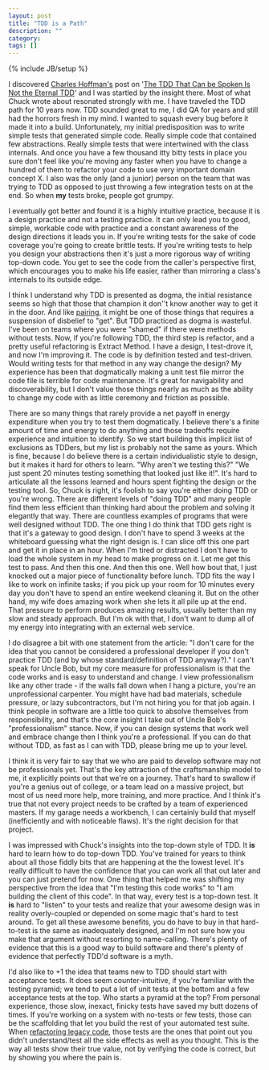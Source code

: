 ```yaml
---
layout: post
title: "TDD is a Path"
description: ""
category: 
tags: []
---
```

{% include JB/setup %}

I discovered [Charles Hoffman's] post on '[The TDD That Can be Spoken Is Not the Eternal TDD]' and I was startled by the insight there.  Most of what Chuck wrote about resonated strongly with me.  I have traveled the TDD path for 10 years now.  TDD sounded great to me, I did QA for years and still had the horrors fresh in my mind. I wanted to squash every bug before it made it into a build. Unfortunately, my initial predisposition was to write simple tests that generated simple code. Really simple code that contained few abstractions. Really simple tests that were intertwined with the class internals. And once you have a few thousand itty bitty tests in place you sure don't feel like you're moving any faster when you have to change a hundred of them to refactor your code to use very important domain concept X.  I also was the only (and a junior) person on the team that was trying to TDD as opposed to just throwing a few integration tests on at the end.  So when **my** tests broke, people got grumpy.

I eventually got better and found it is a highly intuitive practice, because it is a design practice and not a testing practice.  It can only lead you to good, simple, workable code with practice and a constant awareness of the design directions it leads you in. If you're writing tests for the sake of code coverage you're going to create brittle tests. If you're writing tests to help you design your abstractions then it's just a more rigorous way of writing top-down code. You get to see the code from the caller's perspective first, which encourages you to make his life easier, rather than mirroring a class's internals to its outside edge.  

I think I understand why TDD is presented as dogma, the initial resistance seems so high that those that champion it don''t know another way to get it in the door.  And like [pairing], it might be one of those things that requires a suspension of disbelief to "get".  But TDD practiced as dogma is wasteful.  I've been on teams where you were "shamed" if there were methods without tests.  Now, if you're following TDD, the third step is refactor, and a pretty useful refactoring is Extract Method.  I have a design, I test-drove it, and now I'm improving it.  The code is by definition tested and test-driven.  Would writing tests for that method in any way change the design?  My experience has been that dogmatically making a unit test file mirror the code file is terrible for code maintenance.  It's great for navigability and discoverability, but I don't value those things nearly as much as the ability to change my code with as little ceremony and friction as possible.

There are so many things that rarely provide a net payoff in energy expenditure when you try to test them dogmatically.  I believe there's a finite amount of time and energy to do anything and those tradeoffs require experience and intuition to identify.  So we start building this implicit list of exclusions as TDDers, but my list is probably not the same as yours.  Which is fine, because I do believe there is a certain individualistic style to design, but it makes it hard for others to learn.  "Why aren't we testing this?"  "We just spent 20 minutes testing something that looked just like it!".  It's hard to articulate all the lessons learned and hours spent fighting the design or the testing tool.  So, Chuck is right, it's foolish to say you're either doing TDD or you're wrong.  There are different levels of "doing TDD" and many people find them less efficient than thinking hard about the problem and solving it elegantly that way.  There are countless examples of programs that were well designed without TDD.  The one thing I do think that TDD gets right is that it's a gateway to good design.  I don't have to spend 3 weeks at the whiteboard guessing what the right design is.  I can slice off this one part and get it in place in an hour.  When I'm tired or distracted I don't have to load the whole system in my head to make progress on it.  Let me get this test to pass.   And then this one.  And then this one.  Well how bout that, I just knocked out a major piece of functionality before lunch.  TDD fits the way I like to work on infinite tasks; if you pick up your room for 10 minutes every day you don't have to spend an entire weekend cleaning it.  But on the other hand, my wife does amazing work when she lets it all pile up at the end.  That pressure to perform produces amazing results, usually better than my slow and steady approach.  But I'm ok with that, I don't want to dump all of my energy into integrating with an external web service.

I do disagree a bit with one statement from the article: "I don't care for the idea that you cannot be considered a professional developer if you don't practice TDD (and by whose standard/definition of TDD anyway?)."  I can't speak for Uncle Bob, but my core measure for professionalism is that the code works and is easy to understand and change.  I view professionalism like any other trade - if the walls fall down when I hang a picture, you're an unprofessional carpenter.  You might have had bad materials, schedule pressure, or lazy subcontractors, but I'm not hiring you for that job again.  I think people in software are a little too quick to absolve themselves from responsibility, and that's the core insight I take out of Uncle Bob's "professionalism" stance.  Now, if you can design systems that work well and embrace change then I think you're a professional.  If you can do that without TDD, as fast as I can with TDD, please bring me up to your level.

I think it is very fair to say that we who are paid to develop software may not be professionals yet.   That's the key attraction of the craftsmanship model to me, it explicitly points out that we're on a journey.  That's hard to swallow if you're a genius out of college, or a team lead on a massive project, but most of us need more help, more training, and more practice.  And I think it's true that not every project needs to be crafted by a team of experienced masters.  If my garage needs a workbench, I can certainly build that myself (inefficiently and with noticeable flaws).  It's the right decision for that project.

I was impressed with Chuck's insights into the top-down style of TDD.  It **is** hard to learn how to do top-down TDD.  You've trained for years to think about all those fiddly bits that are happening at the the lowest level.  It's really difficult to have the confidence that you can work all that out later and you can just pretend for now.  One thing that helped me was shifting my perspective from the idea that "I'm testing this code works" to "I am building the client of this code".  In that way, every test is a top-down test.  It **is** hard to "listen" to your tests and realize that your awesome design was in reality overly-coupled or depended on some magic that's hard to test around.  To get all these awesome benefits, you do have to buy in that hard-to-test is the same as inadequately designed, and I'm not sure how you make that argument without resorting to name-calling.  There's plenty of evidence that this is a good way to build software and there's plenty of evidence that perfectly TDD'd software is a myth.  

I'd also like to +1 the idea that teams new to TDD should start with acceptance tests.  It does seem counter-intuitive, if you're familiar with the testing pyramid; we tend to put a lot of unit tests at the bottom and a few acceptance tests at the top.  Who starts a pyramid at the top?  From personal experience, those slow, inexact, finicky tests have saved my butt dozens of times.  If you're working on a system with no-tests or few tests, those can be the scaffolding that let you build the rest of your automated test suite.  When [refactoring legacy code], those tests are the ones that point out you didn't understand/test all the side effects as well as you thought.  This is the way all tests show their true value, not by verifying the code is correct, but by showing you where the pain is.

[Charles Hoffman's]:  http://hoff2.com/
[The TDD That Can be Spoken Is Not the Eternal TDD]: http://hoff2.com/2014/01/24/tdd_is_a_path.html
[pairing]: http://stevenjackson.github.io/2013/02/09/pairing/
[refactoring legacy code]: http://stevenjackson.github.io/2013/09/22/legacy-code-refactoring/
